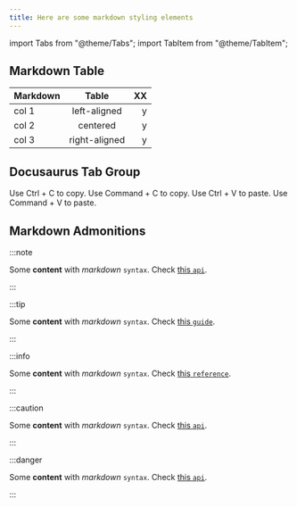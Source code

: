 ```yaml
---
title: Here are some markdown styling elements 
---
```

import Tabs from "@theme/Tabs";
import TabItem from "@theme/TabItem";

## Markdown Table

| Markdown |      Table    |  XX  |
|----------|:-------------:|-----:|
| col 1    |  left-aligned |   y  |
| col 2    |    centered   |   y  |
| col 3    | right-aligned |   y  |


## Docusaurus Tab Group

<Tabs groupId="operating-systems">
  <TabItem value="win" label="Windows">Use Ctrl + C to copy.</TabItem>
  <TabItem value="mac" label="MacOS">Use Command + C to copy.</TabItem>
</Tabs>

<Tabs groupId="operating-systems">
  <TabItem value="win" label="Windows">Use Ctrl + V to paste.</TabItem>
  <TabItem value="mac" label="MacOS">Use Command + V to paste.</TabItem>
</Tabs>

## Markdown Admonitions

:::note

Some **content** with _markdown_ `syntax`. Check [this `api`](#).

:::

:::tip

Some **content** with _markdown_ `syntax`. Check [this `guide`](#).

:::

:::info

Some **content** with _markdown_ `syntax`. Check [this `reference`](#).

:::

:::caution

Some **content** with _markdown_ `syntax`. Check [this `api`](#).

:::

:::danger

Some **content** with _markdown_ `syntax`. Check [this `api`](#).

:::

